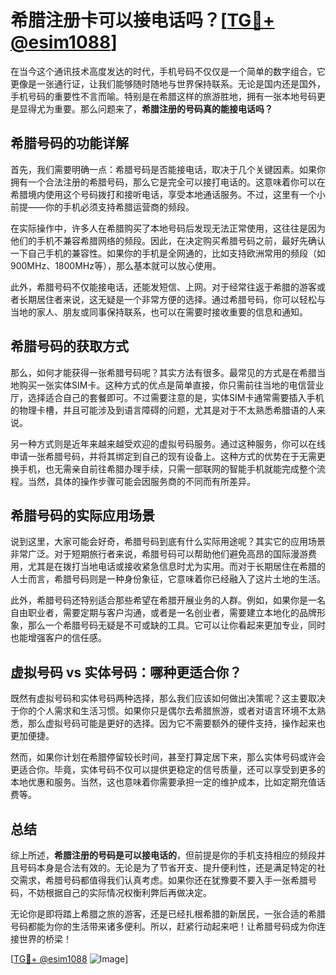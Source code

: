 # 希腊注册卡可以接电话吗？[[TG💪+ @esim1088](https://t.me/s/esim1088)]

在当今这个通讯技术高度发达的时代，手机号码不仅仅是一个简单的数字组合，它更像是一张通行证，让我们能够随时随地与世界保持联系。无论是国内还是国外，手机号码的重要性不言而喻。特别是在希腊这样的旅游胜地，拥有一张本地号码更是显得尤为重要。那么问题来了，**希腊注册的号码真的能接电话吗？**

## 希腊号码的功能详解

首先，我们需要明确一点：希腊号码是否能接电话，取决于几个关键因素。如果你拥有一个合法注册的希腊号码，那么它是完全可以接打电话的。这意味着你可以在希腊境内使用这个号码拨打和接听电话，享受本地通话服务。不过，这里有一个小前提——你的手机必须支持希腊运营商的频段。

在实际操作中，许多人在希腊购买了本地号码后发现无法正常使用，这往往是因为他们的手机不兼容希腊网络的频段。因此，在决定购买希腊号码之前，最好先确认一下自己手机的兼容性。如果你的手机是全网通的，比如支持欧洲常用的频段（如900MHz、1800MHz等），那么基本就可以放心使用。

此外，希腊号码不仅能接电话，还能发短信、上网。对于经常往返于希腊的游客或者长期居住者来说，这无疑是一个非常方便的选择。通过希腊号码，你可以轻松与当地的家人、朋友或同事保持联系，也可以在需要时接收重要的信息和通知。

## 希腊号码的获取方式

那么，如何才能获得一张希腊号码呢？其实方法有很多。最常见的方式是在希腊当地购买一张实体SIM卡。这种方式的优点是简单直接，你只需前往当地的电信营业厅，选择适合自己的套餐即可。不过需要注意的是，实体SIM卡通常需要插入手机的物理卡槽，并且可能涉及到语言障碍的问题，尤其是对于不太熟悉希腊语的人来说。

另一种方式则是近年来越来越受欢迎的虚拟号码服务。通过这种服务，你可以在线申请一张希腊号码，并将其绑定到自己的现有设备上。这种方式的优势在于无需更换手机，也无需亲自前往希腊办理手续，只需一部联网的智能手机就能完成整个流程。当然，具体的操作步骤可能会因服务商的不同而有所差异。

## 希腊号码的实际应用场景

说到这里，大家可能会好奇，希腊号码到底有什么实际用途呢？其实它的应用场景非常广泛。对于短期旅行者来说，希腊号码可以帮助他们避免高昂的国际漫游费用，尤其是在拨打当地电话或接收紧急信息时尤为实用。而对于长期居住在希腊的人士而言，希腊号码则是一种身份象征，它意味着你已经融入了这片土地的生活。

此外，希腊号码还特别适合那些希望在希腊开展业务的人群。例如，如果你是一名自由职业者，需要定期与客户沟通，或者是一名创业者，需要建立本地化的品牌形象，那么一个希腊号码无疑是不可或缺的工具。它可以让你看起来更加专业，同时也能增强客户的信任感。

## 虚拟号码 vs 实体号码：哪种更适合你？

既然有虚拟号码和实体号码两种选择，那么我们应该如何做出决策呢？这主要取决于你的个人需求和生活习惯。如果你只是偶尔去希腊旅游，或者对语言环境不太熟悉，那么虚拟号码可能是更好的选择。因为它不需要额外的硬件支持，操作起来也更加便捷。

然而，如果你计划在希腊停留较长时间，甚至打算定居下来，那么实体号码或许会更适合你。毕竟，实体号码不仅可以提供更稳定的信号质量，还可以享受到更多的本地优惠和服务。当然，这也意味着你需要承担一定的维护成本，比如定期充值话费等。

## 总结

综上所述，**希腊注册的号码是可以接电话的**，但前提是你的手机支持相应的频段并且号码本身是合法有效的。无论是为了节省开支、提升便利性，还是满足特定的社交需求，希腊号码都值得我们认真考虑。如果你还在犹豫要不要入手一张希腊号码，不妨根据自己的实际情况权衡利弊后再做决定。

无论你是即将踏上希腊之旅的游客，还是已经扎根希腊的新居民，一张合适的希腊号码都能为你的生活带来诸多便利。所以，赶紧行动起来吧！让希腊号码成为你连接世界的桥梁！

[[TG💪+ @esim1088](https://t.me/s/esim1088) ![Image](https://i.postimg.cc/4NQfJmqS/Snipaste-2025-05-13-00-14-12.png)]